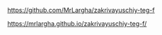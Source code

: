 https://github.com/MrLargha/zakrivayuschiy-teg-f


https://mrlargha.github.io/zakrivayuschiy-teg-f/
